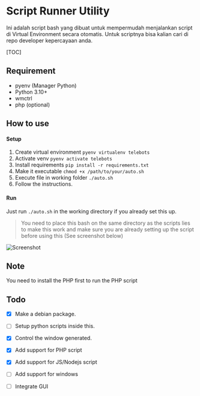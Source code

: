 # Script Runner Utility

Ini adalah script bash yang dibuat untuk mempermudah menjalankan script di Virtual Environment secara otomatis. Untuk scriptnya bisa kalian cari di repo developer kepercayaan anda.

[TOC]



## Requirement

- pyenv (Manager Python)
- Python 3.10+
- wmctrl
- php (optional)

## How to use

#### Setup

1. Create virtual environment `pyenv virtualenv telebots`
2. Activate venv `pyenv activate telebots`
3. Install requirements `pip install -r requirements.txt`
4. Make it executable `chmod +x /path/to/your/auto.sh`
5. Execute file in working folder `./auto.sh`
6. Follow the instructions.

#### Run

Just run `./auto.sh` in the working directory if you already set this up.

> You need to place this bash on the same directory as the scripts lies to make this work and make sure you are already setting up the script before using this (See screenshot below)

![Screenshot](<img src="https://i.ibb.co.com/GF7BDQt/Screenshot-2024-07-05-22-27-11.png" alt="Screenshot-2024-07-05-22-27-11" border="0">)

## Note
You need to install the PHP first to run the PHP script

## Todo

- [x] Make a debian package.
- [ ] Setup python scripts inside this.
- [x] Control the window generated.
- [x] Add support for PHP script
- [x] Add support for JS/Nodejs script
- [ ] Add support for windows
- [ ] Integrate GUI



